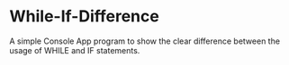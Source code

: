 # While-If-Difference
A simple Console App program to show the clear difference between the usage of WHILE and IF statements.
